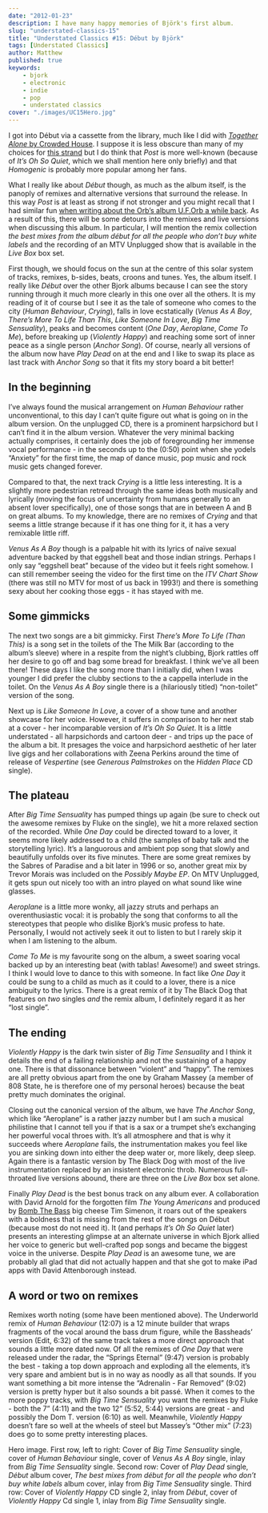 ```yaml
---
date: "2012-01-23"
description: I have many happy memories of Björk's first album.
slug: "understated-classics-15" 
title: "Understated Classics #15: Début by Björk"
tags: [Understated Classics]
author: Matthew
published: true
keywords:
    - bjork
    - electronic
    - indie
    - pop
    - understated classics
cover: "./images/UC15Hero.jpg"
---
```


I got into Début via a cassette from the library, much like I did with [_Together Alone_ by Crowded House](uc1). I suppose it is less obscure than many of my choices for [this strand](understated-classics) but I do think that _Post_ is more well-known (because of _It’s Oh So Quiet_, which we shall mention here only briefly) and that _Homogenic_ is probably more popular among her fans.

What I really like about _Début_ though, as much as the album itself, is the panoply of remixes and alternative versions that surround the release. In this way _Post_ is at least as strong if not stronger and you might recall that I had similar fun [when writing about the Orb’s album U.F.Orb a while back](uc13). As a result of this, there will be some detours into the remixes and live versions when discussing this album. In particular, I will mention the remix collection _the best mixes from the album début for all the people who don’t buy white labels_ and the recording of an MTV Unplugged show that is available in the _Live Box_ box set.

First though, we should focus on the sun at the centre of this solar system of tracks, remixes, b-sides, beats, croons and tunes. Yes, the album itself. I really like _Début_ over the other Bjork albums because I can see the story running through it much more clearly in this one over all the others. It is my reading of it of course but I see it as the tale of someone who comes to the city (_Human Behaviour_, _Crying_), falls in love ecstatically  (_Venus As A Boy_, _There’s More To Life Than This_, _Like Someone In Love_, _Big Time Sensuality_), peaks and becomes content (_One Day_, _Aeroplane_, _Come To Me_), before breaking up (_Violently Happy_) and reaching some sort of inner peace as a single person (_Anchor Song_). Of course, nearly all versions of the album now have _Play Dead_ on at the end and I like to swap its place as last track with _Anchor Song_ so that it fits my story board a bit better!

## In the beginning

I’ve always found the musical arrangement on _Human Behaviour_ rather unconventional, to this day I can’t quite figure out what is going on in the album version. On the unplugged CD, there is a prominent harpsichord but I can’t find it in the album version. Whatever the very minimal backing actually comprises, it certainly does the job of foregrounding her immense vocal performance - in the seconds up to the (0:50) point when she yodels “Anxiety” for the first time, the map of dance music, pop music and rock music gets changed forever.

Compared to that, the next track _Crying_ is a little less interesting. It is a slightly more pedestrian retread through the same ideas both musically and lyrically (moving the focus of uncertainty from humans generally to an absent lover specifically), one of those songs that are in between A and B on great albums. To my knowledge, there are no remixes of _Crying_ and that seems a little strange because if it has one thing for it, it has a very remixable little riff.

_Venus As A Boy_ though is a palpable hit with its lyrics of naïve sexual adventure backed by that eggshell beat and those indian strings. Perhaps I only say “eggshell beat” because of the video but it feels right somehow. I can still remember seeing the video for the first time on the _ITV Chart Show_ (there was still no MTV for most of us back in 1993!) and there is something sexy about her cooking those eggs - it has stayed with me.

## Some gimmicks

The next two songs are a bit gimmicky. First _There’s More To Life (Than This)_ is a song set in the toilets of the The Milk Bar (according to the album’s sleeve) where in a respite from the night’s clubbing, Bjork rattles off her desire to go off and bag some bread for breakfast. I think we’ve all been there! These days I like the song more than I initially did, when I was younger I did prefer the clubby sections to the a cappella interlude in the toilet. On the _Venus As A Boy_ single there is a (hilariously titled) “non-toilet” version of the song.

Next up is _Like Someone In Love_, a cover of a show tune and another showcase for her voice. However, it suffers in comparison to her next stab at a cover - her incomparable version of _It’s Oh So Quiet_.  It is a little understated - all harpsichords and cartoon deer - and trips up the pace of the album a bit. It presages the voice and harpsichord aesthetic of her later live gigs and her collaborations with Zeena Perkins around the time of release of _Vespertine_ (see _Generous Palmstrokes_ on the _Hidden Place_ CD single).

## The plateau

After _Big Time Sensuality_ has pumped things up again (be sure to check out the awesome remixes by Fluke on the single), we hit a more relaxed section of the recorded. While _One Day_ could be directed toward to a lover, it seems more likely addressed to a child (the samples of baby talk and the storytelling lyric). It’s a languorous and ambient pop song that slowly and beautifully unfolds over its five minutes. There are some great remixes by the Sabres of Paradise and a bit later in 1996 or so, another great mix by Trevor Morais was included on the _Possibly Maybe EP_. On MTV Unplugged, it gets spun out nicely too with an intro played on what sound like wine glasses.

_Aeroplane_ is a little more wonky, all jazzy struts and perhaps an overenthusiastic vocal: it is probably the song that conforms to all the stereotypes that people who dislike Bjork’s music profess to hate. Personally, I would not actively seek it out to listen to but I rarely skip it when I am listening to the album.

_Come To Me_ is my favourite song on the album, a sweet soaring vocal backed up by an interesting beat (with tablas! Awesome!) and sweet strings. I think I would love to dance to this with someone. In fact like _One Day_ it could be sung to a child as much as it could to a lover, there is a nice ambiguity to the lyrics. There is a great remix of it by The Black Dog that features on _two_ singles _and_ the remix album, I definitely regard it as her “lost single”.

## The ending

_Violently Happy_ is the dark twin sister of _Big Time Sensuality_ and I think it details the end of a failing relationship and not the sustaining of a happy one. There is that dissonance between “violent” and “happy”. The remixes are all pretty obvious apart from the one by Graham Massey (a member of 808 State, he is therefore one of my personal heroes) because the beat pretty much dominates the original.

Closing out the canonical version of the album, we have _The Anchor Song_, which like “Aeroplane” is a rather jazzy number but I am such a musical philistine that I cannot tell you if that is a sax or a trumpet she’s exchanging her powerful vocal throes with. It’s all atmosphere and that is why it succeeds where _Aeroplane_ fails, the instrumentation makes you feel like you are sinking down into either the deep water or, more likely, deep sleep. Again there is a fantastic version by The Black Dog with most of the live instrumentation replaced by an insistent electronic throb. Numerous full-throated live versions abound, there are three on the _Live Box_ box set alone.

Finally _Play Dead_ is the best bonus track on any album ever. A collaboration with David Arnold for the forgotten film _The Young Americans_ and produced by [Bomb The Bass](uc14) big cheese Tim Simenon, it roars out of the speakers with a boldness that is missing from the rest of the songs on Début (because most do not need it). It (and perhaps _It’s Oh So Quiet_ later) presents an interesting glimpse at an alternate universe in which Bjork allied her voice to generic but well-crafted pop songs and became the biggest voice in the universe. Despite  _Play Dead_ is an awesome tune, we are probably all glad that did not actually happen and that she got to make iPad apps with David Attenborough instead.

## A word or two on remixes

Remixes worth noting (some have been mentioned above). The Underworld remix of _Human Behaviour_ (12:07) is a 12 minute builder that wraps fragments of the vocal around the bass drum figure, while the Bassheads’ version (Edit, 6:32) of the same track takes a more direct approach that sounds a little more dated now. Of all the remixes of _One Day_ that were released under the radar, the “Springs Eternal” (9:47) version is probably the best - taking a top down approach and exploding all the elements, it’s very spare and ambient but is in no way as noodly as all that sounds. If you want something a bit more intense the “Adrenalin - Far Removed” (9:02) version is pretty hyper but it also sounds a bit passé. When it comes to the more poppy tracks, with _Big Time Sensuality_ you want the remixes by Fluke - both the 7” (4:11) and the two 12” (5:52, 5:44) versions are great - and possibly the Dom T. version (6:10) as well. Meanwhile, _Violently Happy_ doesn’t fare so well at the wheels of steel but Massey’s “Other mix” (7:23) does go to some pretty interesting places.

Hero image. First row, left to right: Cover of _Big Time Sensuality_ single, cover of _Human Behaviour_ single, cover of _Venus As A Boy_ single, inlay from _Big Time Sensuality_ single. Second row: Cover of _Play Dead_ single, _Début_ album cover, _The best mixes from début for all the people who don’t buy white labels_ album cover, inlay from _Big Time Sensuality_ single. Third row: Cover of _Violently Happy_ CD single 2, inlay from _Début_, cover of _Violently Happy_ Cd single 1, inlay from _Big Time Sensuality_ single.
